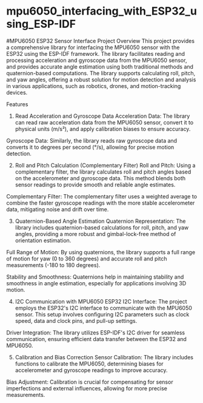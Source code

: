 # mpu6050_interfacing_with_ESP32_using_ESP-IDF

#MPU6050 ESP32 Sensor Interface Project
Overview
This project provides a comprehensive library for interfacing the MPU6050 sensor with the ESP32 using the ESP-IDF framework. The library facilitates reading and processing acceleration and gyroscope data from the MPU6050 sensor, and provides accurate angle estimation using both traditional methods and quaternion-based computations. The library supports calculating roll, pitch, and yaw angles, offering a robust solution for motion detection and analysis in various applications, such as robotics, drones, and motion-tracking devices.

Features
1. Read Acceleration and Gyroscope Data
Acceleration Data: The library can read raw acceleration data from the MPU6050 sensor, convert it to physical units (m/s²), and apply calibration biases to ensure accuracy.

Gyroscope Data: Similarly, the library reads raw gyroscope data and converts it to degrees per second (°/s), allowing for precise motion detection.

2. Roll and Pitch Calculation (Complementary Filter)
Roll and Pitch: Using a complementary filter, the library calculates roll and pitch angles based on the accelerometer and gyroscope data. This method blends both sensor readings to provide smooth and reliable angle estimates.

Complementary Filter: The complementary filter uses a weighted average to combine the faster gyroscope readings with the more stable accelerometer data, mitigating noise and drift over time.

3. Quaternion-Based Angle Estimation
Quaternion Representation: The library includes quaternion-based calculations for roll, pitch, and yaw angles, providing a more robust and gimbal-lock-free method of orientation estimation.

Full Range of Motion: By using quaternions, the library supports a full range of motion for yaw (0 to 360 degrees) and accurate roll and pitch measurements (-180 to 180 degrees).

Stability and Smoothness: Quaternions help in maintaining stability and smoothness in angle estimation, especially for applications involving 3D motion.

4. I2C Communication with MPU6050
ESP32 I2C Interface: The project employs the ESP32's I2C interface to communicate with the MPU6050 sensor. This setup involves configuring I2C parameters such as clock speed, data and clock pins, and pull-up settings.

Driver Integration: The library utilizes ESP-IDF's I2C driver for seamless communication, ensuring efficient data transfer between the ESP32 and MPU6050.

5. Calibration and Bias Correction
Sensor Calibration: The library includes functions to calibrate the MPU6050, determining biases for accelerometer and gyroscope readings to improve accuracy.

Bias Adjustment: Calibration is crucial for compensating for sensor imperfections and external influences, allowing for more precise measurements.
